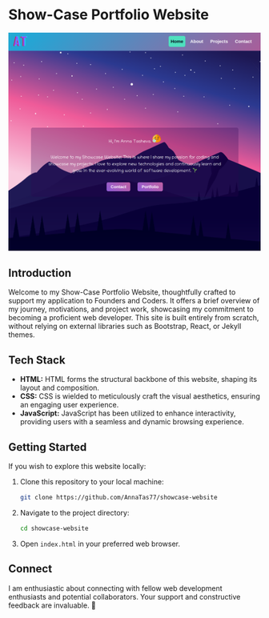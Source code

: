 # Show-Case Portfolio Website

![Website Screenshot](./images/showcase-website.png)

## Introduction

Welcome to my Show-Case Portfolio Website, thoughtfully crafted to support my application to Founders and Coders. It offers a brief overview of my journey, motivations, and project work, showcasing my commitment to becoming a proficient web developer. This site is built entirely from scratch, without relying on external libraries such as Bootstrap, React, or Jekyll themes.

## Tech Stack

-   **HTML:** HTML forms the structural backbone of this website, shaping its layout and composition.
-   **CSS:** CSS is wielded to meticulously craft the visual aesthetics, ensuring an engaging user experience.
-   **JavaScript:** JavaScript has been utilized to enhance interactivity, providing users with a seamless and dynamic browsing experience.

## Getting Started

If you wish to explore this website locally:

1. Clone this repository to your local machine:

    ```bash
    git clone https://github.com/AnnaTas77/showcase-website
    ```

2. Navigate to the project directory:

    ```bash
    cd showcase-website
    ```

3. Open `index.html` in your preferred web browser.

## Connect

I am enthusiastic about connecting with fellow web development enthusiasts and potential collaborators. Your support and constructive feedback are invaluable. 🚀

